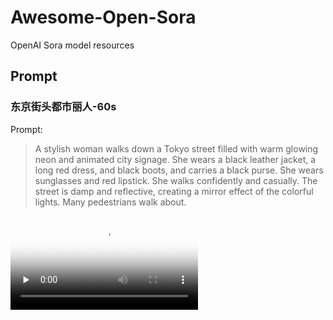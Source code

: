 # Awesome-Open-Sora
OpenAI Sora model resources


## Prompt

### 东京街头都市丽人-60s
Prompt: 

> A stylish woman walks down a Tokyo street filled with warm glowing neon and animated city signage. She wears a black leather jacket, a long red dress, and black boots, and carries a black purse. She wears sunglasses and red lipstick. She walks confidently and casually. The street is damp and reflective, creating a mirror effect of the colorful lights. Many pedestrians walk about.

<video id="video" controls="" preload="none" poster="Tokyo-Walking">
      <source id="mp4" src="https://cdn.openai.com/sora/videos/wolves.mp4" type="video/mp4">
</videos>

## Wolves

Prompt: 
> A beautiful silhouette animation shows a wolf howling at the moon, feeling lonely, until it finds its pack.

<video id="video" controls="" preload="none" poster="Tokyo-Walking">
      <source id="mp4" src="https://cdn.openai.com/sora/videos/wolves.mp4" type="video/mp4">
</videos>


